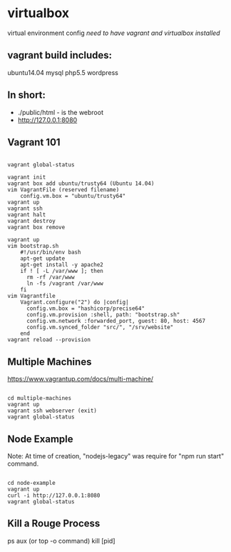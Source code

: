 # virtualbox
virtual environment config
*need to have vagrant and virtualbox installed*


## vagrant build includes:

ubuntu14.04
mysql
php5.5
wordpress


## In short:

* ./public/html - is the webroot
* http://127.0.0.1:8080



## Vagrant 101


<pre><code>
vagrant global-status

vagrant init
vagrant box add ubuntu/trusty64 (Ubuntu 14.04)
vim VagrantFile (reserved filename)
    config.vm.box = "ubuntu/trusty64"
vagrant up
vagrant ssh
vagrant halt
vagrant destroy
vagrant box remove

vagrant up
vim bootstrap.sh
    #!/usr/bin/env bash
    apt-get update
    apt-get install -y apache2
    if ! [ -L /var/www ]; then
      rm -rf /var/www
      ln -fs /vagrant /var/www
    fi
vim Vagrantfile
    Vagrant.configure("2") do |config|
      config.vm.box = "hashicorp/precise64"
      config.vm.provision :shell, path: "bootstrap.sh"
      config.vm.network :forwarded_port, guest: 80, host: 4567
      config.vm.synced_folder "src/", "/srv/website"
    end
vagrant reload --provision
</code></pre>


## Multiple Machines
https://www.vagrantup.com/docs/multi-machine/

<pre><code>
cd multiple-machines
vagrant up
vagrant ssh webserver (exit)
vagrant global-status
</code></pre>

## Node Example

Note:  At time of creation, "nodejs-legacy" was require for "npm run start" command.

<pre><code>
cd node-example
vagrant up
curl -i http://127.0.0.1:8080
vagrant global-status
</code></pre>


## Kill a Rouge Process
ps aux (or top -o command)
kill [pid]
